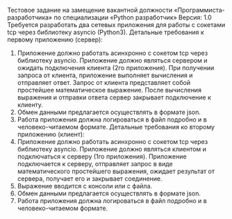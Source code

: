 Тестовое задание на замещение
вакантной должности
«Программиста-разработчика» по
специализации «Python разработчик»
Версия: 1.0
Требуется разработать два сетевых приложения для работы с сокетами tcp
через библиотеку asyncio (Python3).
Детальные требования к первому приложению (сервер):
1. Приложение должно работать асинхронно с сокетом tcp через
библиотеку asyncio. Приложение должно являться сервером и
ожидать подключения клиента (2го приложения). При получении
запроса от клиента, приложение выполняет вычисления и отправляет
ответ. Запрос от клиента представляет собой простейшее
математическое выражение. После вычисления выражения и
отправки ответа сервер закрывает подключение к клиенту.
2. Обмен данными предлагается осуществлять в формате json.
3. Работа приложения должна логироваться в файл подробно и в
человеко-читаемом формате.
Детальные требования ко второму приложению (клиент):
1. Приложение должно работать асинхронно с сокетом tcp через
библиотеку asyncio. Приложение должно являться клиентом и
подключаться к серверу (1го приложения). Приложение подключается
к серверу, отправляет запрос в виде математического простейшего
выражения, ожидает результат от сервера, получает его и закрывает
соединение.
2. Выражение вводится с консоли или с файла.
3. Обмен данными предлагается осуществлять в формате json.
4. Работа приложения должна логироваться в файл подробно и в
человеко-читаемом формате.
